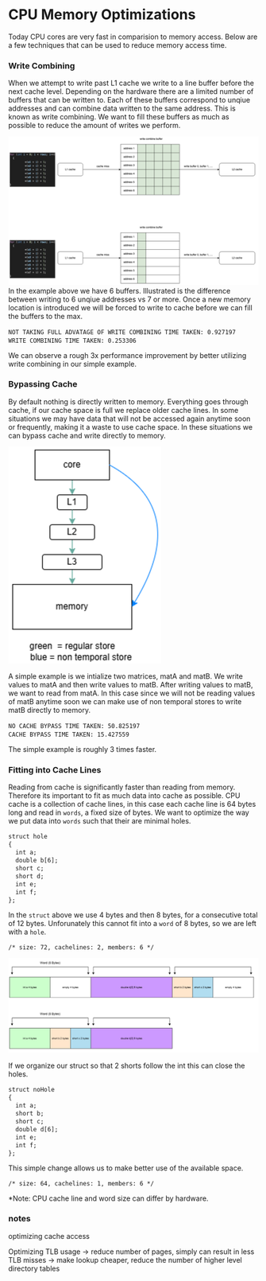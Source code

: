 # CPU Memory Optimizations
Today CPU cores are very fast in comparision to memory access. Below are a few techniques that can be used to reduce memory access time.
### Write Combining
When we attempt to write past L1 cache we write to a line buffer before the next cache level. Depending on the hardware there are a limited number of buffers that can be written to. Each of these buffers correspond to unqiue addresses and can combine data written to the same address. This is known as write combining. We want to fill these buffers as much as possible to reduce the amount of writes we perform.

![Write Combine Buffer](./images/WCB.png)
In the example above we have 6 buffers. Illustrated is the difference between writing to 6 unqiue addresses vs 7 or more. Once a new memory location is introduced we will be forced to write to cache before we can fill the buffers to the max.

`NOT TAKING FULL ADVATAGE OF WRITE COMBINING TIME TAKEN: 0.927197` <br>
`WRITE COMBINING TIME TAKEN: 0.253306` <br>

We can observe a rough 3x performance improvement by better utilizing write combining in our simple example.

### Bypassing Cache
By default nothing is directly written to memory. Everything goes through cache, if our cache space is full we replace older cache lines. In some situations we may have data that will not be accessed again anytime soon or frequently, making it a waste to use cache space. In these situations we can bypass cache and write directly to memory.

![Non Temporal Store](./images/nonTemporalStore.png)

A simple example is we intialize two matrices, matA and matB. We write values to matA and then write values to matB. After writing values to matB, we want to read from matA. In this case since we will not be reading values of matB anytime soon we can make use of non temporal stores to write matB directly to memory. 

`NO CACHE BYPASS TIME TAKEN: 50.825197`<br>
`CACHE BYPASS TIME TAKEN: 15.427559`<br>

The simple example is roughly 3 times faster.

### Fitting into Cache Lines
Reading from cache is significantly faster than reading from memory. Therefore its important to fit as much data into cache as possible. CPU cache is a collection of  cache lines, in this case each cache line is 64 bytes long and read in `words`, a fixed size of bytes. We want to optimize the way we put data into `words` such that their are minimal holes.

```
struct hole
{
  int a;
  double b[6];
  short c;
  short d;
  int e;
  int f;
};
```
In the `struct` above we use 4 bytes and then 8 bytes, for a consecutive total of 12 bytes. Unforunately this cannot fit into a `word` of 8 bytes, so we are left with a `hole`.
```
/* size: 72, cachelines: 2, members: 6 */
```

![Memory Hole](./images/cacheline.png)

If we organize our struct so that 2 shorts follow the int this can close the holes.

```
struct noHole
{
  int a;
  short b;
  short c;
  double d[6];
  int e;
  int f;
};
```

This simple change allows us to make better use of the available space.

```
/* size: 64, cachelines: 1, members: 6 */
```

*Note: CPU cache line and word size can differ by hardware.

### notes
optimizing cache access 


Optimizing TLB usage
-> reduce number of pages, simply can result in less TLB misses
-> make lookup cheaper, reduce the number of higher level directory tables
